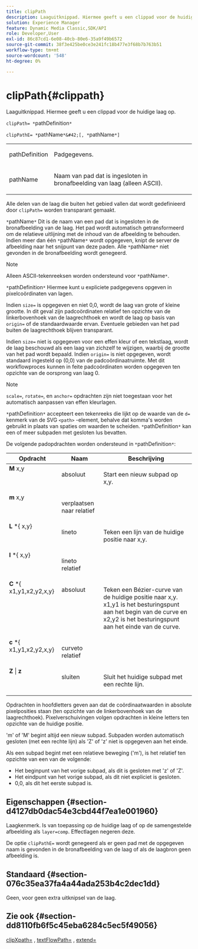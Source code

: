 ```yaml
---
title: clipPath
description: Laaguitknippad. Hiermee geeft u een clippad voor de huidige laag op.
solution: Experience Manager
feature: Dynamic Media Classic,SDK/API
role: Developer,User
exl-id: 86c87cd1-6e08-40cb-80e6-35a9f49b6572
source-git-commit: 38f3e425be0ce3e241fc18b477e3f68b7b763b51
workflow-type: tm+mt
source-wordcount: '548'
ht-degree: 0%

---
```


# clipPath{#clippath}

Laaguitknippad. Hiermee geeft u een clippad voor de huidige laag op.

`clipPath= *`pathDefinition`*`

`clipPathE= *`pathName`*&#42;[, *`pathName`*]`

<table id="simpletable_275E2A5FAB804C6388BD110D2ACA3C82"> 
 <tr class="strow"> 
  <td class="stentry"> <p><span class="codeph"> <span class="varname"> pathDefinition</span> </span> </p> </td> 
  <td class="stentry"> <p>Padgegevens. </p></td> 
 </tr> 
 <tr class="strow"> 
  <td class="stentry"> <p><span class="codeph"> <span class="varname"> pathName</span></span> </p> </td> 
  <td class="stentry"> <p>Naam van pad dat is ingesloten in bronafbeelding van laag (alleen ASCII). </p></td> 
 </tr> 
</table>

Alle delen van de laag die buiten het gebied vallen dat wordt gedefinieerd door `clipPath=` worden transparant gemaakt.

`*`pathName`*` Dit is de naam van een pad dat is ingesloten in de bronafbeelding van de laag. Het pad wordt automatisch getransformeerd om de relatieve uitlijning met de inhoud van de afbeelding te behouden. Indien meer dan één `*`pathName`*` wordt opgegeven, knipt de server de afbeelding naar het snijpunt van deze paden. Alle `*`pathName`*` niet gevonden in de bronafbeelding wordt genegeerd.

>[!NOTE]
>
>Alleen ASCII-tekenreeksen worden ondersteund voor `*`pathName`*`.

`*`pathDefinition`*` Hiermee kunt u expliciete padgegevens opgeven in pixelcoördinaten van lagen.

Indien `size=` is opgegeven en niet 0,0, wordt de laag van grote of kleine grootte. In dit geval zijn padcoördinaten relatief ten opzichte van de linkerbovenhoek van de laagrechthoek en wordt de laag op basis van `origin=` of de standaardwaarde ervan. Eventuele gebieden van het pad buiten de laagrechthoek blijven transparant.

Indien `size=` niet is opgegeven voor een effen kleur of een tekstlaag, wordt de laag beschouwd als een laag van zichzelf te wijzigen, waarbij de grootte van het pad wordt bepaald. Indien `origin=` is niet opgegeven, wordt standaard ingesteld op (0,0) van de padcoördinaatruimte. Met dit workflowproces kunnen in feite padcoördinaten worden opgegeven ten opzichte van de oorsprong van laag 0.

>[!NOTE]
>
>`scale=`, `rotate=`, en `anchor=` opdrachten zijn niet toegestaan voor het automatisch aanpassen van effen kleurlagen.

`*`pathDefinition`*` accepteert een tekenreeks die lijkt op de waarde van de `d=` kenmerk van de SVG `<path>` -element, behalve dat komma&#39;s worden gebruikt in plaats van spaties om waarden te scheiden. `*`pathDefinition`*` kan een of meer subpaden met gesloten lus bevatten.

De volgende padopdrachten worden ondersteund in `*`pathDefinition`*`:

<table id="table_A74DD7A48B1C417D9D4BA46BECEAB981"> 
 <thead> 
  <tr> 
   <th class="entry"> <b> Opdracht</b> </th> 
   <th class="entry"> <b> Naam</b> </th> 
   <th class="entry"> <b> Beschrijving</b> </th> 
  </tr> 
 </thead>
 <tbody> 
  <tr valign="top"> 
   <td> <b> M</b> <span class="varname"> x,y</span> </td> 
   <td> <p> absoluut </p> </td> 
   <td> <p> Start een nieuw subpad op x,y. </p> </td> 
  </tr> 
  <tr valign="top"> 
   <td> <b> m</b> <span class="varname"> x,y</span> </td> 
   <td> <p> verplaatsen naar relatief </p> </td> 
  </tr> 
  <tr valign="top"> 
   <td> <b> L</b> *{<span class="varname"> x,y</span>} </td> 
   <td> <p> lineto </p> </td> 
   <td> <p> Teken een lijn van de huidige positie naar x,y. </p> </td> 
  </tr> 
  <tr valign="top"> 
   <td> <b> l</b> *{<span class="varname"> x,y</span>} </td> 
   <td> <p> lineto relatief </p> </td> 
  </tr> 
  <tr valign="top"> 
   <td> <b> C</b> *{<span class="varname"> x1,y1,x2,y2,x,y</span>} </td> 
   <td> <p> absoluut </p> </td> 
   <td> <p> Teken een Bézier-curve van de huidige positie naar x,y. x1,y1 is het besturingspunt aan het begin van de curve en x2,y2 is het besturingspunt aan het einde van de curve. </p> </td> 
  </tr> 
  <tr valign="top"> 
   <td> <b> c</b> *{<span class="varname"> x1,y1,x2,y2,x,y</span>} </td> 
   <td> <p> curveto relatief </p> </td> 
  </tr> 
  <tr valign="top"> 
   <td> <b> Z</b> | <b>z</b> </td> 
   <td> <p> sluiten </p> </td> 
   <td> <p> Sluit het huidige subpad met een rechte lijn. </p> </td> 
  </tr> 
 </tbody> 
</table>

Opdrachten in hoofdletters geven aan dat de coördinaatwaarden in absolute pixelposities staan (ten opzichte van de linkerbovenhoek van de laagrechthoek). Pixelverschuivingen volgen opdrachten in kleine letters ten opzichte van de huidige positie.

&#39;m&#39; of &#39;M&#39; begint altijd een nieuw subpad. Subpaden worden automatisch gesloten (met een rechte lijn) als &#39;Z&#39; of &#39;z&#39; niet is opgegeven aan het einde.

Als een subpad begint met een relatieve beweging (&#39;m&#39;), is het relatief ten opzichte van een van de volgende:

* Het beginpunt van het vorige subpad, als dit is gesloten met &#39;z&#39; of &#39;Z&#39;.
* Het eindpunt van het vorige subpad, als dit niet expliciet is gesloten.
* 0,0, als dit het eerste subpad is.

## Eigenschappen {#section-d4127db0dac54e3cbd44f7ea1e001960}

Laagkenmerk. Is van toepassing op de huidige laag of op de samengestelde afbeelding als `layer=comp`. Effectlagen negeren deze.

De optie `clipPathE=` wordt genegeerd als er geen pad met de opgegeven naam is gevonden in de bronafbeelding van de laag of als de laagbron geen afbeelding is.

## Standaard {#section-076c35ea37fa4a44ada253b4c2dec1dd}

Geen, voor geen extra uitknipsel van de laag.

## Zie ook {#section-dd8110fb6f5c45eba6284c5ec5f49056}

[clipXpath=](../../../../../is-api/http-ref/image-serving-api-ref/c-http-protocol-reference/c-command-reference/r-clipxpath.md#reference-17e5e4da3e044943af8f963f58a45f53) , [textFlowPath=](../../../../../is-api/http-ref/image-serving-api-ref/c-http-protocol-reference/c-command-reference/r-textflowpath.md#reference-0b8d9493d71342f0b6a64a6d221584ef) , [extend=](../../../../../is-api/http-ref/image-serving-api-ref/c-http-protocol-reference/c-command-reference/r-extend.md#reference-7e9156beb285459d830e2d56782a74ac)
